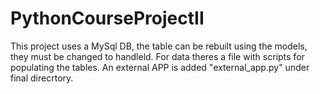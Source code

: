 # PythonCourseProjectII


This project uses a MySql DB, the table can be rebuilt using the models, they must be changed to handleld.
For data theres a file with scripts for populating the tables.
An external APP is added "external_app.py" under final direcrtory.


